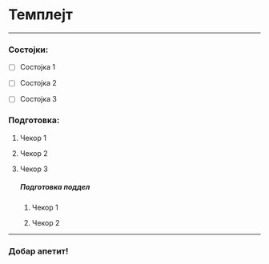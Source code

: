 # Темплејт

---

### Состојки:

- [ ] Состојка 1

- [ ] Состојка 2

- [ ] Состојка 3

### Подготовка:

1. Чекор 1

2. Чекор 2

3. Чекор 3
   
   ##### Подготовка поддел
   
   1. Чекор 1
   
   2. Чекор 2

---

### Добар апетит!
